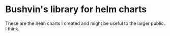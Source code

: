 # Bushvin's library for helm charts

These are the helm charts I created and might be useful to the larger public. I think.
